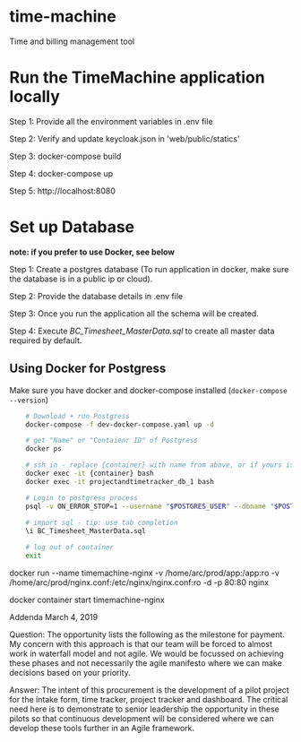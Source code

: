 # time-machine
Time and billing management tool

# Run the TimeMachine application locally 
Step 1: Provide all the environment variables in .env file

Step 2: Verify and update keycloak.json in 'web/public/statics'

Step 3: docker-compose build

Step 4: docker-compose up

Step 5: http://localhost:8080

# Set up Database

**note: if you prefer to use Docker, see below**

Step 1: Create a postgres database (To run application in docker, make sure the database is in a public ip or cloud).

Step 2: Provide the database details in .env file

Step 3: Once you run the application all the schema will be created.

Step 4: Execute *BC_Timesheet_MasterData.sql* to create all master data required by default.

## Using Docker for Postgress

Make sure you have docker and docker-compose installed (`docker-compose --version`)

```bash
    # Download + run Postgress
    docker-compose -f dev-docker-compose.yaml up -d

    # get "Name" or "Contaienr ID" of Postgress
    docker ps

    # ssh in - replace {container} with name from above, or if yours is the same as mine copy the name
    docker exec -it {container} bash
    docker exec -it projectandtimetracker_db_1 bash

    # Login to postgress process
    psql -v ON_ERROR_STOP=1 --username "$POSTGRES_USER" --dbname "$POSTGRES_DB"
    
    # import sql - tip: use tab completion
    \i BC_Timesheet_MasterData.sql 

    # log out of container
    exit
```

  docker run --name timemachine-nginx -v /home/arc/prod/app:/app:ro -v /home/arc/prod/nginx.conf:/etc/nginx/nginx.conf:ro -d -p 80:80 nginx

  docker container start timemachine-nginx

Addenda
March 4, 2019

Question: The opportunity lists the following as the milestone for payment. My concern with this approach is that our team will be forced to almost work in waterfall model and not agile. We would be focussed on achieving these phases and not necessarily the agile manifesto where we can make decisions based on your priority.

Answer: The intent of this procurement is the development of a pilot project for the intake form, time tracker, project tracker and dashboard. The critical need here is to demonstrate to senior leadership the opportunity in these pilots so that continuous development will be considered where we can develop these tools further in an Agile framework.






